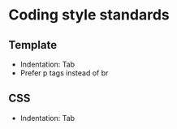 # Coding style standards
## Template
 * Indentation: Tab 
 * Prefer p tags instead of br


## CSS
 * Indentation: Tab 
